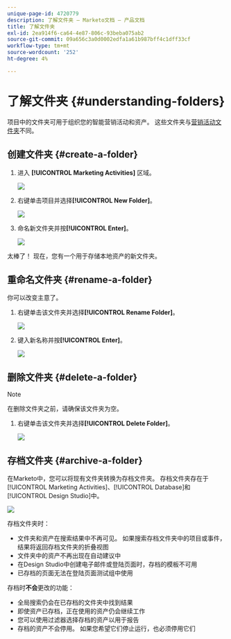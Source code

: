 ```yaml
---
unique-page-id: 4720779
description: 了解文件夹 — Marketo文档 — 产品文档
title: 了解文件夹
exl-id: 2ea914f6-ca64-4e87-806c-93beba075ab2
source-git-commit: 09a656c3a0d0002edfa1a61b987bff4c1dff33cf
workflow-type: tm+mt
source-wordcount: '252'
ht-degree: 4%

---
```


# 了解文件夹 {#understanding-folders}

项目中的文件夹可用于组织您的智能营销活动和资产。 这些文件夹与[营销活动文件夹](/help/marketo/product-docs/core-marketo-concepts/miscellaneous/create-new-campaign-folder.md)不同。

## 创建文件夹 {#create-a-folder}

1. 进入 **[!UICONTROL Marketing Activities]** 区域。

   ![](assets/ma.png)

1. 右键单击项目并选择&#x200B;**[!UICONTROL New Folder]**。

   ![](assets/image2015-4-20-18-3a45-3a14.png)

1. 命名新文件夹并按&#x200B;**[!UICONTROL Enter]**。

   ![](assets/image2015-4-20-18-3a46-3a57.png)

太棒了！ 现在，您有一个用于存储本地资产的新文件夹。

## 重命名文件夹 {#rename-a-folder}

你可以改变主意了。

1. 右键单击该文件夹并选择&#x200B;**[!UICONTROL Rename Folder]**。

   ![](assets/image2015-4-20-18-3a49-3a10.png)

1. 键入新名称并按&#x200B;**[!UICONTROL Enter]**。

   ![](assets/image2015-4-20-18-3a52-3a30.png)

## 删除文件夹 {#delete-a-folder}

>[!NOTE]
>
>在删除文件夹之前，请确保该文件夹为空。

1. 右键单击该文件夹并选择&#x200B;**[!UICONTROL Delete Folder]**。

   ![](assets/image2015-4-20-18-3a55-3a51.png)

## 存档文件夹 {#archive-a-folder}

在Marketo中，您可以将现有文件夹转换为存档文件夹。 存档文件夹存在于[!UICONTROL Marketing Activities]、[!UICONTROL Database]和[!UICONTROL Design Studio]中。

![](assets/image2015-4-20-19-3a3-3a46.png)

存档文件夹时：

* 文件夹和资产在搜索结果中不再可见。 如果搜索存档文件夹中的项目或事件，结果将返回存档文件夹的折叠视图
* 文件夹中的资产不再出现在自动建议中
* 在Design Studio中创建电子邮件或登陆页面时，存档的模板不可用
* 已存档的页面无法在登陆页面测试组中使用

存档时&#x200B;**不会**&#x200B;更改的功能：

* 全局搜索仍会在已存档的文件夹中找到结果
* 即使资产已存档，正在使用的资产仍会继续工作
* 您可以使用过滤器选择存档的资产以用于报告
* 存档的资产不会停用。 如果您希望它们停止运行，也必须停用它们
